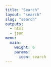 ```yaml
---
title: "Search"
layout: "search"
slug: "search"
outputs:
  - html
  - json
menu:
  main:
    weight: 6
    params:
      icon: search
---
```

